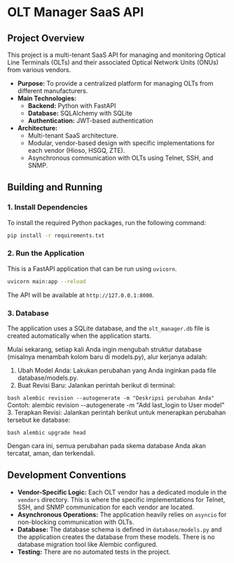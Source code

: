 # OLT Manager SaaS API

## Project Overview

This project is a multi-tenant SaaS API for managing and monitoring Optical Line Terminals (OLTs) and their associated Optical Network Units (ONUs) from various vendors.

*   **Purpose:** To provide a centralized platform for managing OLTs from different manufacturers.
*   **Main Technologies:**
    *   **Backend:** Python with FastAPI
    *   **Database:** SQLAlchemy with SQLite
    *   **Authentication:** JWT-based authentication
*   **Architecture:**
    *   Multi-tenant SaaS architecture.
    *   Modular, vendor-based design with specific implementations for each vendor (Hioso, HSGQ, ZTE).
    *   Asynchronous communication with OLTs using Telnet, SSH, and SNMP.

## Building and Running

### 1. Install Dependencies

To install the required Python packages, run the following command:

```bash
pip install -r requirements.txt
```

### 2. Run the Application

This is a FastAPI application that can be run using `uvicorn`.

```bash
uvicorn main:app --reload
```

The API will be available at `http://127.0.0.1:8000`.

### 3. Database

The application uses a SQLite database, and the `olt_manager.db` file is created automatically when the application starts.

Mulai sekarang, setiap kali Anda ingin mengubah struktur database (misalnya menambah kolom baru di models.py), alur kerjanya adalah:

  1.  Ubah Model Anda: Lakukan perubahan yang Anda inginkan pada file database/models.py.
  2.  Buat Revisi Baru: Jalankan perintah berikut di terminal:

  `bash
      alembic revision --autogenerate -m "Deskripsi perubahan Anda"
      `
      Contoh: alembic revision --autogenerate -m "Add last_login to User model"
  3.  Terapkan Revisi: Jalankan perintah berikut untuk menerapkan perubahan tersebut ke database:

  `bash
      alembic upgrade head
      `


  Dengan cara ini, semua perubahan pada skema database Anda akan tercatat, aman, dan terkendali.

## Development Conventions

*   **Vendor-Specific Logic:** Each OLT vendor has a dedicated module in the `vendors` directory. This is where the specific implementations for Telnet, SSH, and SNMP communication for each vendor are located.
*   **Asynchronous Operations:** The application heavily relies on `asyncio` for non-blocking communication with OLTs.
*   **Database:** The database schema is defined in `database/models.py` and the application creates the database from these models. There is no database migration tool like Alembic configured.
*   **Testing:** There are no automated tests in the project.
